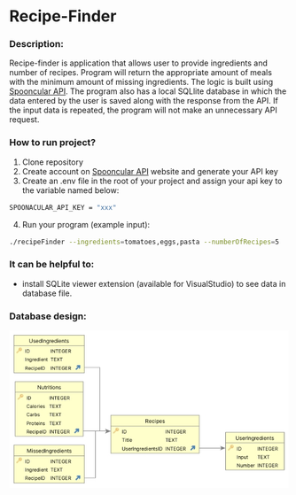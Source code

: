 # Recipe-Finder

### Description:
Recipe-finder is application that allows user to provide ingredients and number of recipes. 
Program will return the appropriate amount of meals with the minimum amount of missing ingredients.
The logic is built using [Spooncular API](https://spoonacular.com/food-api/).
The program also has a local SQLlite database in which the data entered by the user is saved along with the response from the API. 
If the input data is repeated, the program will not make an unnecessary API request.

### How to run project?
1. Clone repository
2. Create account on [Spooncular API](https://spoonacular.com/food-api/) website and generate your API key
3. Create an .env file in the root of your project and assign your api key to the variable named below:
```bash
SPOONACULAR_API_KEY = "xxx"
```
4. Run your program (example input):
```bash
./recipeFinder --ingredients=tomatoes,eggs,pasta --numberOfRecipes=5
```

### It can be helpful to:
- install SQLite viewer extension (available for VisualStudio) to see data in database file.

### Database design:
<img src="./db/DB-design.jpg">
